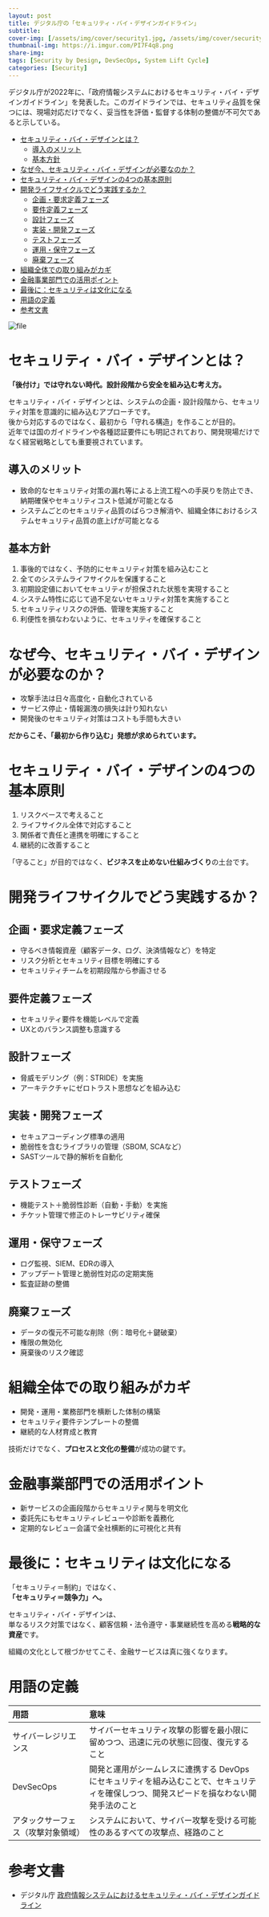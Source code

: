 ```yaml
---
layout: post
title: デジタル庁の「セキュリティ・バイ・デザインガイドライン」
subtitle: 
cover-img: [/assets/img/cover/security1.jpg, /assets/img/cover/security2.jpg, /assets/img/cover/security3.jpg]
thumbnail-img: https://i.imgur.com/PI7F4q8.png
share-img:
tags: [Security by Design, DevSecOps, System Lift Cycle]
categories: [Security]
---
```


デジタル庁が2022年に、「政府情報システムにおけるセキュリティ・バイ・デザインガイドライン」を発表した。このガイドラインでは、セキュリティ品質を保つには、現場対応だけでなく、妥当性を評価・監督する体制の整備が不可欠であると示している。

<!-- vim-markdown-toc GFM -->

* [セキュリティ・バイ・デザインとは？](#セキュリティ・バイ・デザインとは)
  * [導入のメリット](#導入のメリット)
  * [基本方針](#基本方針)
* [なぜ今、セキュリティ・バイ・デザインが必要なのか？](#なぜ今セキュリティ・バイ・デザインが必要なのか)
* [セキュリティ・バイ・デザインの4つの基本原則](#セキュリティ・バイ・デザインの4つの基本原則)
* [開発ライフサイクルでどう実践するか？](#開発ライフサイクルでどう実践するか)
  * [企画・要求定義フェーズ](#企画・要求定義フェーズ)
  * [要件定義フェーズ](#要件定義フェーズ)
  * [設計フェーズ](#設計フェーズ)
  * [実装・開発フェーズ](#実装・開発フェーズ)
  * [テストフェーズ](#テストフェーズ)
  * [運用・保守フェーズ](#運用・保守フェーズ)
  * [廃棄フェーズ](#廃棄フェーズ)
* [組織全体での取り組みがカギ](#組織全体での取り組みがカギ)
* [金融事業部門での活用ポイント](#金融事業部門での活用ポイント)
* [最後に：セキュリティは文化になる](#最後にセキュリティは文化になる)
* [用語の定義](#用語の定義)
* [参考文書](#参考文書)

<!-- vim-markdown-toc -->

![file](https://i.imgur.com/PI7F4q8.png)

# セキュリティ・バイ・デザインとは？

**「後付け」では守れない時代。設計段階から安全を組み込む考え方。**

セキュリティ・バイ・デザインとは、システムの企画・設計段階から、セキュリティ対策を意識的に組み込むアプローチです。  
後から対応するのではなく、最初から「守れる構造」を作ることが目的。  
近年では国のガイドラインや各種認証要件にも明記されており、開発現場だけでなく経営戦略としても重要視されています。

## 導入のメリット
- 致命的なセキュリティ対策の漏れ等による上流工程への手戻りを防止でき、納期確保やセキュリティコスト低減が可能となる
- システムごとのセキュリティ品質のばらつき解消や、組織全体におけるシステムセキュリティ品質の底上げが可能となる

## 基本方針
1. 事後的ではなく、予防的にセキュリティ対策を組み込むこと
1. 全てのシステムライフサイクルを保護すること
1. 初期設定値においてセキュリティが担保された状態を実現すること
1. システム特性に応じて過不足ないセキュリティ対策を実施すること
1. セキュリティリスクの評価、管理を実施すること
1. 利便性を損なわないように、セキュリティを確保すること

# なぜ今、セキュリティ・バイ・デザインが必要なのか？

- 攻撃手法は日々高度化・自動化されている  
- サービス停止・情報漏洩の損失は計り知れない  
- 開発後のセキュリティ対策はコストも手間も大きい  

**だからこそ、「最初から作り込む」発想が求められています。**

# セキュリティ・バイ・デザインの4つの基本原則

1. リスクベースで考えること  
2. ライフサイクル全体で対応すること  
3. 関係者で責任と連携を明確にすること  
4. 継続的に改善すること  

「守ること」が目的ではなく、**ビジネスを止めない仕組みづくり**の土台です。

# 開発ライフサイクルでどう実践するか？

## 企画・要求定義フェーズ

- 守るべき情報資産（顧客データ、ログ、決済情報など）を特定  
- リスク分析とセキュリティ目標を明確にする  
- セキュリティチームを初期段階から参画させる

## 要件定義フェーズ

- セキュリティ要件を機能レベルで定義  
- UXとのバランス調整も意識する

## 設計フェーズ

- 脅威モデリング（例：STRIDE）を実施  
- アーキテクチャにゼロトラスト思想などを組み込む

## 実装・開発フェーズ

- セキュアコーディング標準の適用  
- 脆弱性を含むライブラリの管理（SBOM, SCAなど）  
- SASTツールで静的解析を自動化

## テストフェーズ

- 機能テスト＋脆弱性診断（自動・手動）を実施  
- チケット管理で修正のトレーサビリティ確保

## 運用・保守フェーズ

- ログ監視、SIEM、EDRの導入  
- アップデート管理と脆弱性対応の定期実施  
- 監査証跡の整備

## 廃棄フェーズ

- データの復元不可能な削除（例：暗号化＋鍵破棄）  
- 権限の無効化  
- 廃棄後のリスク確認

# 組織全体での取り組みがカギ

- 開発・運用・業務部門を横断した体制の構築  
- セキュリティ要件テンプレートの整備  
- 継続的な人材育成と教育  

技術だけでなく、**プロセスと文化の整備**が成功の鍵です。

# 金融事業部門での活用ポイント

- 新サービスの企画段階からセキュリティ関与を明文化  
- 委託先にもセキュリティレビューや診断を義務化  
- 定期的なレビュー会議で全社横断的に可視化と共有

# 最後に：セキュリティは文化になる

「セキュリティ＝制約」ではなく、  
**「セキュリティ＝競争力」へ。**

セキュリティ・バイ・デザインは、  
単なるリスク対策ではなく、顧客信頼・法令遵守・事業継続性を高める**戦略的な資産**です。  

組織の文化として根づかせてこそ、金融サービスは真に強くなります。

# 用語の定義

|用語|意味|
|:-|:-|
|サイバーレジリエンス|サイバーセキュリティ攻撃の影響を最小限に留めつつ、迅速に元の状態に回復、復元すること|
|DevSecOps|開発と運用がシームレスに連携する DevOps にセキュリティを組み込むことで、セキュリティを確保しつつ、開発スピードを損なわない開発手法のこと|
|アタックサーフェス（攻撃対象領域）|システムにおいて、サイバー攻撃を受ける可能性のあるすべての攻撃点、経路のこと|

# 参考文書
- デジタル庁 [政府情報システムにおけるセキュリティ・バイ・デザインガイドライン](https://www.digital.go.jp/assets/contents/node/basic_page/field_ref_resources/e2a06143-ed29-4f1d-9c31-0f06fca67afc/2a169f83/20220630_resources_standard_guidelines_guidelines_01.pdf)

